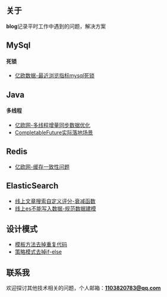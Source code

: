 ## 关于

**blog**记录平时工作中遇到的问题，解决方案

## MySql
#### 死锁
* [亿欧数据-最近浏览指标mysql死锁](https://gitee.com/mengban0727/blog/blob/master/mysql/亿欧数据-最近浏览指标mysql死锁.md)

## Java
#### 多线程
* [亿欧网-多线程增量同步数据优化](https://gitee.com/mengban0727/blog/blob/master/java/亿欧网-多线程增量同步数据优化.md)
* [CompletableFuture实际落地场景](https://gitee.com/mengban0727/blog/blob/master/java/CompletableFuture实际落地场景.md)

## Redis
* [亿欧网-缓存一致性问题](https://gitee.com/mengban0727/blog/blob/master/redis/亿欧网-缓存一致性问题.md)

## ElasticSearch
* [线上文章搜索自定义评分-衰减函数](https://gitee.com/mengban0727/blog/blob/master/es/线上文章搜索自定义评分-衰减函数.md)
* [线上es不能写入数据-规范数据建模](https://gitee.com/mengban0727/blog/blob/master/es/线上es不能写入数据-规范数据建模.md)

## 设计模式
* [模板方法去掉重复代码](https://gitee.com/mengban0727/blog/blob/master/设计模式/模板方法去掉重复代码.md)
* [策略模式去掉if-else](https://gitee.com/mengban0727/blog/blob/master/设计模式/策略模式去掉if-else.md)

## 联系我
欢迎探讨其他技术相关的问题，个人邮箱：**1103820783@qq.com**